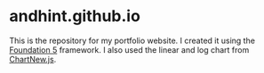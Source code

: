 # andhint.github.io
This is the repository for my portfolio website. I created it using the <a href="http://foundation.zurb.com/">Foundation 5</a> framework. I also used the linear and log chart from <a href="https://github.com/FVANCOP/ChartNew.js/">ChartNew.js</a>.
